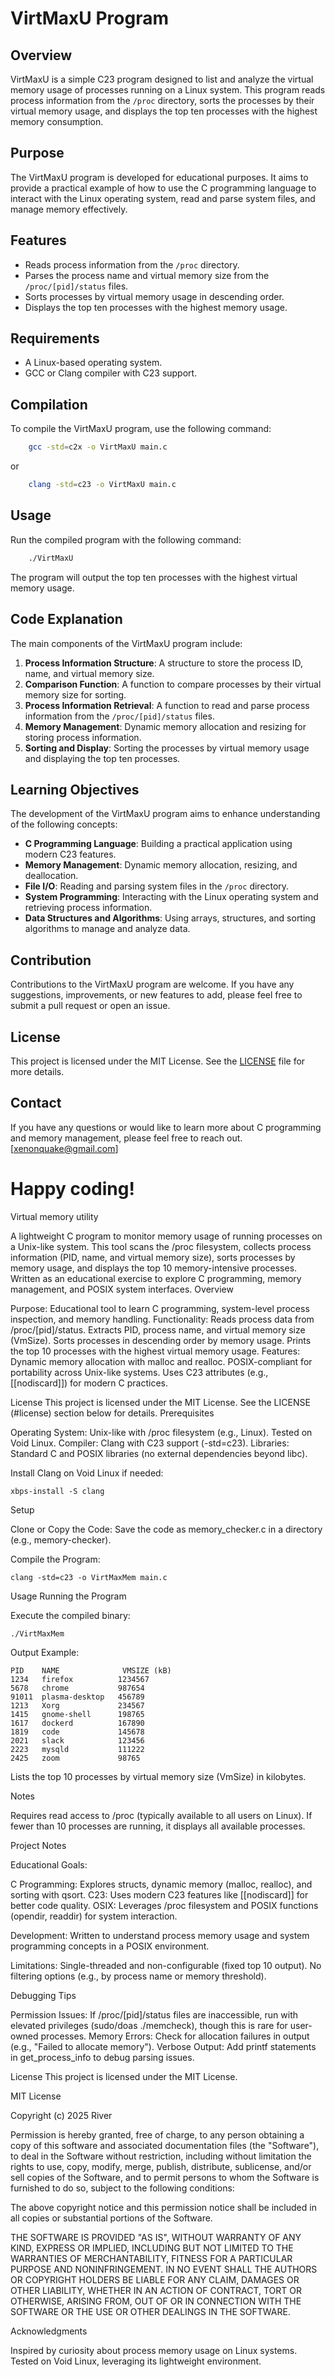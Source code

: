 # VirtMaxU Program

## Overview
VirtMaxU is a simple C23 program designed to list and analyze the virtual memory usage of processes running on a Linux system. This program reads process information from the `/proc` directory, sorts the processes by their virtual memory usage, and displays the top ten processes with the highest memory consumption.

## Purpose
The VirtMaxU program is developed for educational purposes. It aims to provide a practical example of how to use the C programming language to interact with the Linux operating system, read and parse system files, and manage memory effectively.

## Features
- Reads process information from the `/proc` directory.
- Parses the process name and virtual memory size from the `/proc/[pid]/status` files.
- Sorts processes by virtual memory usage in descending order.
- Displays the top ten processes with the highest memory usage.

## Requirements
- A Linux-based operating system.
- GCC or Clang compiler with C23 support.

## Compilation
To compile the VirtMaxU program, use the following command:

```bash
    gcc -std=c2x -o VirtMaxU main.c
```

or

```bash
    clang -std=c23 -o VirtMaxU main.c
```

## Usage
Run the compiled program with the following command:

```bash
    ./VirtMaxU
```

The program will output the top ten processes with the highest virtual memory usage.

## Code Explanation
The main components of the VirtMaxU program include:

1. **Process Information Structure**: A structure to store the process ID, name, and virtual memory size.
2. **Comparison Function**: A function to compare processes by their virtual memory size for sorting.
3. **Process Information Retrieval**: A function to read and parse process information from the `/proc/[pid]/status` files.
4. **Memory Management**: Dynamic memory allocation and resizing for storing process information.
5. **Sorting and Display**: Sorting the processes by virtual memory usage and displaying the top ten processes.

## Learning Objectives
The development of the VirtMaxU program aims to enhance understanding of the following concepts:
- **C Programming Language**: Building a practical application using modern C23 features.
- **Memory Management**: Dynamic memory allocation, resizing, and deallocation.
- **File I/O**: Reading and parsing system files in the `/proc` directory.
- **System Programming**: Interacting with the Linux operating system and retrieving process information.
- **Data Structures and Algorithms**: Using arrays, structures, and sorting algorithms to manage and analyze data.

## Contribution
Contributions to the VirtMaxU program are welcome. If you have any suggestions, improvements, or new features to add, please feel free to submit a pull request or open an issue.

## License
This project is licensed under the MIT License. See the [LICENSE](LICENSE) file for more details.

## Contact
If you have any questions or would like to learn more about C programming and memory management, please feel free to reach out.
[xenonquake@gmail.com]

Happy coding!
=======
Virtual memory utility

A lightweight C program to monitor memory usage of running processes on a Unix-like system. This tool scans the /proc filesystem, collects process information (PID, name, and virtual memory size), sorts processes by memory usage, and displays the top 10 memory-intensive processes. Written as an educational exercise to explore C programming, memory management, and POSIX system interfaces.
Overview

  Purpose: Educational tool to learn C programming, system-level process inspection, and memory handling.
  Functionality:
        Reads process data from /proc/[pid]/status.
        Extracts PID, process name, and virtual memory size (VmSize).
        Sorts processes in descending order by memory usage.
        Prints the top 10 processes with the highest virtual memory usage.
    Features:
        Dynamic memory allocation with malloc and realloc.
        POSIX-compliant for portability across Unix-like systems.
        Uses C23 attributes (e.g., [[nodiscard]]) for modern C practices.

License
This project is licensed under the MIT License. See the LICENSE (#license) section below for details.
Prerequisites

  Operating System: Unix-like with /proc filesystem (e.g., Linux). Tested on Void Linux.
  Compiler: Clang with C23 support (-std=c23).
  Libraries: Standard C and POSIX libraries (no external dependencies beyond libc).

Install Clang on Void Linux if needed:

    xbps-install -S clang

Setup

  Clone or Copy the Code:
    Save the code as memory_checker.c in a directory (e.g., memory-checker).
  
  Compile the Program:

    clang -std=c23 -o VirtMaxMem main.c

Usage
Running the Program

Execute the compiled binary:

    ./VirtMaxMem

Output Example:
```
PID    NAME              VMSIZE (kB)
1234   firefox          1234567
5678   chrome           987654
91011  plasma-desktop   456789
1213   Xorg             234567
1415   gnome-shell      198765
1617   dockerd          167890
1819   code             145678
2021   slack            123456
2223   mysqld           111222
2425   zoom             98765
```
Lists the top 10 processes by virtual memory size (VmSize) in kilobytes.

Notes

  Requires read access to /proc (typically available to all users on Linux).
  If fewer than 10 processes are running, it displays all available processes.

Project Notes

  Educational Goals:
        
  C Programming: Explores structs, dynamic memory (malloc, realloc), and sorting with qsort.
  C23: Uses modern C23 features like [[nodiscard]] for better code quality.
  OSIX: Leverages /proc filesystem and POSIX functions (opendir, readdir) for system interaction.
  
  Development: Written to understand process memory usage and system programming concepts in a POSIX environment.
  
  Limitations: 
        Single-threaded and non-configurable (fixed top 10 output).
        No filtering options (e.g., by process name or memory threshold).

Debugging Tips

  Permission Issues: If /proc/[pid]/status files are inaccessible, run with elevated privileges (sudo/doas ./memcheck), though this is rare for user-owned processes.
    Memory Errors: Check for allocation failures in output (e.g., "Failed to allocate memory").
    Verbose Output: Add printf statements in get_process_info to debug parsing issues.

License
This project is licensed under the MIT License.

MIT License

Copyright (c) 2025 River

Permission is hereby granted, free of charge, to any person obtaining a copy
of this software and associated documentation files (the "Software"), to deal
in the Software without restriction, including without limitation the rights
to use, copy, modify, merge, publish, distribute, sublicense, and/or sell
copies of the Software, and to permit persons to whom the Software is
furnished to do so, subject to the following conditions:

The above copyright notice and this permission notice shall be included in all
copies or substantial portions of the Software.

THE SOFTWARE IS PROVIDED "AS IS", WITHOUT WARRANTY OF ANY KIND, EXPRESS OR
IMPLIED, INCLUDING BUT NOT LIMITED TO THE WARRANTIES OF MERCHANTABILITY,
FITNESS FOR A PARTICULAR PURPOSE AND NONINFRINGEMENT. IN NO EVENT SHALL THE
AUTHORS OR COPYRIGHT HOLDERS BE LIABLE FOR ANY CLAIM, DAMAGES OR OTHER
LIABILITY, WHETHER IN AN ACTION OF CONTRACT, TORT OR OTHERWISE, ARISING FROM,
OUT OF OR IN CONNECTION WITH THE SOFTWARE OR THE USE OR OTHER DEALINGS IN THE
SOFTWARE.

Acknowledgments

   
Inspired by curiosity about process memory usage on Linux systems.
Tested on Void Linux, leveraging its lightweight environment.

